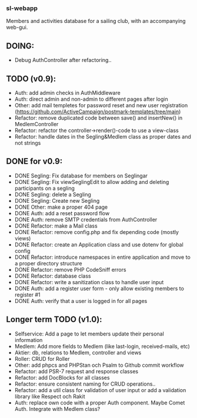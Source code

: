 ### sl-webapp
Members and activities database for a sailing club, with an accompanying web-gui.  


## DOING: 
* Debug AuthController after refactoring.. 

## TODO (v0.9): 

* Auth: add admin checks in AuthMiddleware
* Auth: direct admin and non-admin to different pages after login
* Other: add mail templetes for password reset and new user registration (https://github.com/ActiveCampaign/postmark-templates/tree/main)
* Refactor: remove duplicated code between save() and insertNew() in MedlemController
* Refactor: refactor the controller->render()-code to use a view-class
* Refactor: handle dates in the Segling&Medlem class as proper dates and not strings

## DONE for v0.9: 
* DONE Segling: Fix database for members on Seglingar
* DONE Segling: Fix viewSeglingEdit to allow adding and deleting participants on a segling
* DONE Segling: delete a Segling
* DONE Segling: Create new Segling
* DONE Other: make a proper 404 page
* DONE Auth: add a reset password flow
* DONE Auth: remove SMTP credentials from AuthController
* DONE Refactor: make a Mail class
* DONE Refactor: remove config.php and fix depending code (mostly views)
* DONE Refactor: create an Application class and use dotenv for global config
* DONE Refactor: introduce namespaces in entire application and move to a proper directory structure
* DONE Refactor: remove PHP CodeSniff errors
* DONE Refactor: database class
* DONE Refactor: write a sanitization class to handle user input
* DONE Auth: add a register user form - only allow existing members to register #1
* DONE Auth: verify that a user is logged in for all pages

## Longer term TODO (v1.0): 
* Selfservice: Add a page to let members update their personal information
* Medlem: Add more fields to Medlem (like last-login, received-mails, etc)
* Aktier: db, relations to Medlem, controller and views
* Roller: CRUD for Roller
* Other: add phpcs and PHPStan och Psalm to Github commit workflow
* Refactor: add PSR-7 request and response classes
* Refactor: add DocBlocks for all classes
* Refactor: ensure consistent naming for CRUD operations..
* Refactor: add a util class for validation of user input or add a validation library like Respect och Rakit
* Auth: replace own code with a proper Auth component. Maybe Comet Auth. Integrate with Medlem class?



